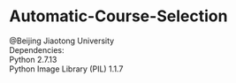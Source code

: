 # Automatic-Course-Selection  
@Beijing Jiaotong University  
Dependencies:  
    Python 2.7.13  
    Python Image Library (PIL) 1.1.7  
